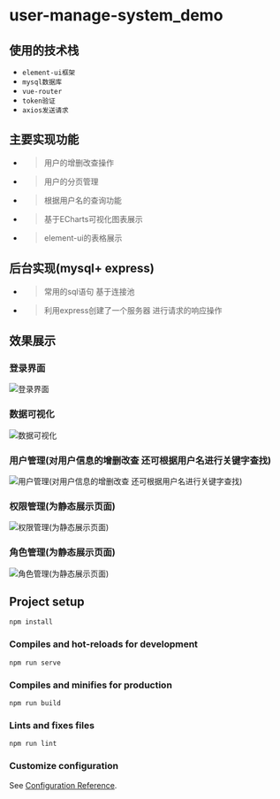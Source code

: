 # user-manage-system_demo

## 使用的技术栈
* `element-ui框架`
* `mysql数据库`
* `vue-router`
* `token验证`
* `axios发送请求`
## 主要实现功能
* > 用户的增删改查操作
* > 用户的分页管理
* > 根据用户名的查询功能
* > 基于ECharts可视化图表展示
* > element-ui的表格展示
## 后台实现(mysql+ express)
* > 常用的sql语句 基于连接池
* > 利用express创建了一个服务器 进行请求的响应操作

## 效果展示
### 登录界面
![登录界面](https://github.com/Ared-go/vue-express-mysql/blob/master/Show%20results/login.png)
### 数据可视化
![数据可视化](https://github.com/Ared-go/vue-express-mysql/blob/master/Show%20results/data_show.png)
### 用户管理(对用户信息的增删改查 还可根据用户名进行关键字查找)
![用户管理(对用户信息的增删改查 还可根据用户名进行关键字查找)](https://github.com/Ared-go/vue-express-mysql/blob/master/Show%20results/user.png)
### 权限管理(为静态展示页面)
![权限管理(为静态展示页面)](https://github.com/Ared-go/vue-express-mysql/blob/master/Show%20results/right.png)
### 角色管理(为静态展示页面)
![角色管理(为静态展示页面)](https://github.com/Ared-go/vue-express-mysql/blob/master/Show%20results/role.png)
## Project setup
```
npm install
```

### Compiles and hot-reloads for development
```
npm run serve
```

### Compiles and minifies for production
```
npm run build
```

### Lints and fixes files
```
npm run lint
```

### Customize configuration
See [Configuration Reference](https://cli.vuejs.org/config/).
